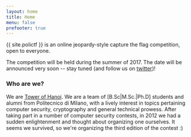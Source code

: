 ```yaml
---
layout: home
title: Home
menu: false
prefooter: true
---
```


{{ site.polictf }} is an online jeopardy-style capture the flag competition, open to everyone.

The competition will be held during the summer of 2017. The date will be announced very soon -- stay
tuned (and follow us on [twitter](https://twitter.com/towerofhanoi))!

### Who are we?

We are [Tower of Hanoi](http://toh.necst.it).
We are a team of [B.Sc|M.Sc.|Ph.D] students and alumni
from Politecnico di Milano, with a lively interest in topics pertaining computer security, cryptography
and general technical prowess.
After taking part in a number of computer security contests, in 2012 we had a sudden enlightenment and
thought about organizing one ourselves.
It seems we survived, so we're organizing the third edition of the contest :)